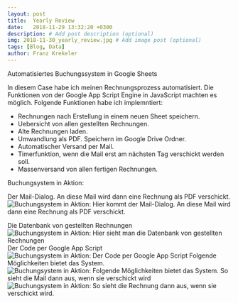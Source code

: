 ```yaml
---
layout: post
title:  Yearly Review
date:   2018-11-29 13:32:20 +0300
description: # Add post description (optional)
img: 2018-11-30_yearly_review.jpg # Add image post (optional)
tags: [Blog, Data]
author: Franz Krekeler
---
```

Automatisiertes Buchungssystem in Google Sheets

In diesem Case habe ich meinen Rechnungsprozess automatisiert.
Die Funktionen von der Google App Script Engine in JavaScript machten es möglich.
Folgende Funktionen habe ich implemntiert:
- Rechnungen nach Erstellung in einem neuen Sheet speichern.
- Uebersicht von allen gestellten Rechnungen.
- Alte Rechnungen laden.
- Umwandlung als PDF. Speichern im Google Drive Ordner.
- Automatischer Versand per Mail.
- Timerfunktion, wenn die Mail erst am nächsten Tag verschickt werden soll.
- Massenversand von allen fertigen Rechnungen.


Buchungsystem in Aktion:

Der Mail-Dialog. An diese Mail wird dann eine Rechnung als PDF verschickt.
![Buchungsystem in Aktion: Hier kommt der Mail-Dialog. An diese Mail wird dann eine Rechnung als PDF verschickt.]({{site.baseurl}}/assets/img/post/buchungssystem1.jpg)

Die Datenbank von gestellten Rechnungen
![Buchungsystem in Aktion: Hier sieht man die Datenbank von gestellten Rechnungen]({{site.baseurl}}/assets/img/post/buchungssystem3.jpg)
Der Code per Google App Script
![Buchungsystem in Aktion: Der Code per Google App Script]({{site.baseurl}}/assets/img/post/buchungssystem4.jpg)
Folgende Möglichkeiten bietet das System.
![Buchungsystem in Aktion: Folgende Möglichkeiten bietet das System.]({{site.baseurl}}/assets/img/post/buchungssystem2.jpg)
So sieht die Mail dann aus, wenn sie verschickt wird
![Buchungsystem in Aktion: So sieht die Rechnung dann aus, wenn sie verschickt wird.]({{site.baseurl}}/assets/img/post/buchungssystem5.jpg)


